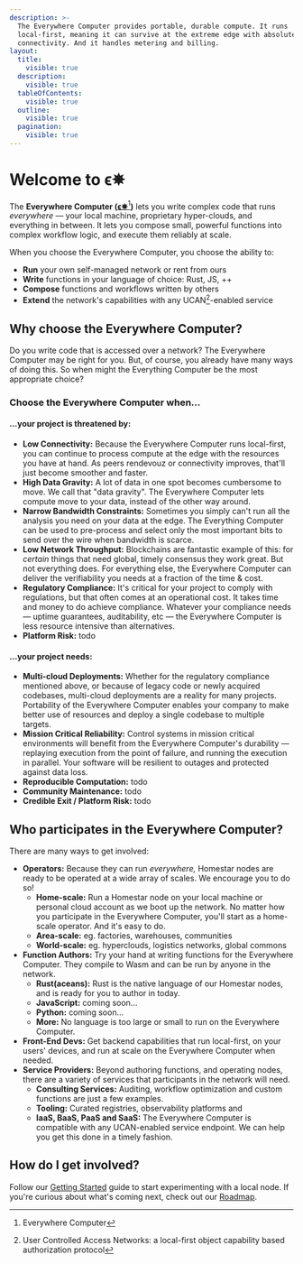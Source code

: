 ```yaml
---
description: >-
  The Everywhere Computer provides portable, durable compute. It runs
  local-first, meaning it can survive at the extreme edge with absolutely no
  connectivity. And it handles metering and billing.
layout:
  title:
    visible: true
  description:
    visible: true
  tableOfContents:
    visible: true
  outline:
    visible: true
  pagination:
    visible: true
---
```


# Welcome to ϵ✵

The **Everywhere Computer (**[**ϵ✵**](#user-content-fn-1)[^1]**)** lets you write complex code that runs _everywhere_ — your local machine, proprietary hyper-clouds, and everything in between. It lets you compose small, powerful functions into complex workflow logic, and execute them reliably at scale.

When you choose the Everywhere Computer, you choose the ability to:

* **Run** your own self-managed network or rent from ours
* **Write** functions in your language of choice: Rust, JS, ++
* **Compose** functions and workflows written by others
* **Extend** the network's capabilities with any UCAN[^2]-enabled service

## Why choose the Everywhere Computer?

Do you write code that is accessed over a network? The Everywhere Computer may be right for you. But, of course, you already have many ways of doing this. So when might the Everything Computer be the most appropriate choice?&#x20;

### Choose the Everywhere Computer when...

#### ...your project is threatened by:

* **Low Connectivity:** Because the Everywhere Computer runs local-first, you can continue to process compute at the edge with the resources you have at hand. As peers rendevouz or connectivity improves, that'll just become smoother and faster.
* **High Data Gravity:** A lot of data in one spot becomes cumbersome to move. We call that "data gravity". The Everywhere Computer lets compute move to your data, instead of the other way around.
* **Narrow Bandwidth Constraints:** Sometimes you simply can't run all the analysis you need on your data at the edge. The Everything Computer can be used to pre-process and select only the most important bits to send over the wire when bandwidth is scarce.
* **Low Network Throughput:** Blockchains are fantastic example of this: for _certain_ things that need global, timely consensus they work great. But not everything does. For everything else, the Everywhere Computer can deliver the verifiability you needs at a fraction of the time & cost.
* **Regulatory Compliance:** It's critical for your project to comply with regulations, but that often comes at an operational cost. It takes time and money to do achieve compliance. Whatever your compliance needs — uptime guarantees, auditability, etc — the Everywhere Computer is less resource intensive than alternatives.
* **Platform Risk:** todo

#### ...your project needs:

* **Multi-cloud Deployments:** Whether for the regulatory compliance mentioned above, or because of legacy code or newly acquired codebases, multi-cloud deployments are a reality for many projects. Portability of the Everywhere Computer enables your company to make better use of resources and deploy a single codebase to multiple targets.
* **Mission Critical Reliability:** Control systems in mission critical environments will benefit from the Everywhere Computer's durability — replaying execution from the point of failure, and running the execution in parallel. Your software will be resilient to outages and protected against data loss.
* **Reproducible Computation:** todo
* **Community Maintenance:** todo
* **Credible Exit / Platform Risk:** todo

## Who participates in the Everywhere Computer?

There are many ways to get involved:

* **Operators:** Because they can run _everywhere,_ Homestar nodes are ready to be operated at a wide array of scales. We encourage you to do so!
  * **Home-scale:** Run a Homestar node on your local machine or personal cloud account as we boot up the network. No matter how you participate in the Everywhere Computer, you'll start as a home-scale operator. And it's easy to do.
  * **Area-scale:** eg. factories, warehouses, communities
  * **World-scale:** eg. hyperclouds, logistics networks, global commons
* **Function Authors:** Try your hand at writing functions for the Everywhere Computer. They compile to Wasm and can be run by anyone in the network.
  * **Rust(aceans):** Rust is the native language of our Homestar nodes, and is ready for you to author in today.
  * **JavaScript:** coming soon...
  * **Python:** coming soon...
  * **More:** No language is too large or small to run on the Everywhere Computer.&#x20;
* **Front-End Devs:** Get backend capabilities that run local-first, on your users' devices, and run at scale on the Everywhere Computer when needed.
* **Service Providers:** Beyond authoring functions, and operating nodes, there are a variety of services that participants in the network will need.&#x20;
  * **Consulting Services:** Auditing, workflow optimization and custom functions are just a few examples.
  * **Tooling:** Curated registries, observability platforms and&#x20;
  * **IaaS, BaaS, PaaS and SaaS:** The Everywhere Computer is compatible with any UCAN-enabled service endpoint. We can help you get this done in a timely fashion.

## How do I get involved?

Follow our [Getting Started](getting-started/setup-your-local-node.md) guide to start experimenting with a local node. If you're curious about what's coming next, check out our [Roadmap](https://github.com/orgs/everywhere-computer/projects/1/views/1).

[^1]: Everywhere Computer

[^2]: User Controlled Access Networks: a local-first object capability based authorization protocol
